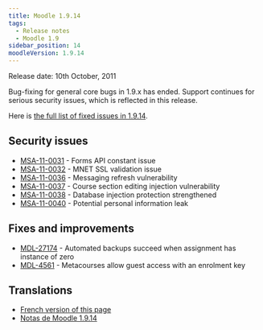 ```yaml
---
title: Moodle 1.9.14
tags:
  - Release notes
  - Moodle 1.9
sidebar_position: 14
moodleVersion: 1.9.14
---
```

Release date: 10th October, 2011

Bug-fixing for general core bugs in 1.9.x has ended. Support continues for serious security issues, which is reflected in this release.

Here is [the full list of fixed issues in 1.9.14](http://moodle.atlassian.net/secure/IssueNavigator!executeAdvanced.jspa?jqlQuery=project+%3D+mdl+and+resolution+%3D+fixed+AND+fixVersion+in+%28%221.9.14%22%29).

## Security issues

- [MSA-11-0031](http://moodle.org/mod/forum/discuss.php?d=188313) - Forms API constant issue
- [MSA-11-0032](http://moodle.org/mod/forum/discuss.php?d=188314) - MNET SSL validation issue
- [MSA-11-0036](http://moodle.org/mod/forum/discuss.php?d=188318) - Messaging refresh vulnerability
- [MSA-11-0037](http://moodle.org/mod/forum/discuss.php?d=188319) - Course section editing injection vulnerability
- [MSA-11-0038](http://moodle.org/mod/forum/discuss.php?d=188320) - Database injection protection strengthened
- [MSA-11-0040](http://moodle.org/mod/forum/discuss.php?d=188322) - Potential personal information leak

## Fixes and improvements

- [MDL-27174](https://moodle.atlassian.net/browse/MDL-27174) - Automated backups succeed when assignment has instance of zero
- [MDL-4561](https://moodle.atlassian.net/browse/MDL-4561) - Metacourses allow guest access with an enrolment key

## Translations

- [French version of this page](https://docs.moodle.org/19/fr/Notes_de_mise_à_jour_de_Moodle_1.9.14)
- [Notas de Moodle 1.9.14](https://docs.moodle.org/es/Notas_de_Moodle_1.9.14)
